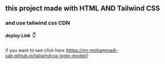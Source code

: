 ## this project made with HTML AND Tailwind CSS 
 ### and use tailwind css CDN 

 ##### deploy Link 👇 

 if you want to see click here (https://mr-mohammadi-sab.github.io/tailwindcss-login-model/)